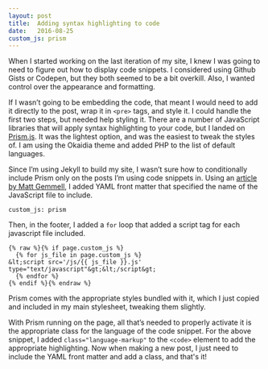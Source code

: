 ```yaml
---
layout: post
title:  Adding syntax highlighting to code
date:   2016-08-25
custom_js: prism
---
```

When I started working on the last iteration of my site, I knew I was going to need to figure out how to display code snippets. I considered using Github Gists or Codepen, but they both seemed to be a bit overkill. Also, I wanted control over the appearance and formatting.

If I wasn’t going to be embedding the code, that meant I would need to add it directly to the post, wrap it in `<pre>` tags, and style it. I could handle the first two steps, but needed help styling it. There are a number of JavaScript libraries that will apply syntax highlighting to your code, but I landed on [Prism.js](http://prismjs.com). It was the lightest option, and was the easiest to tweak the styles of. I am using the Okaidia theme and added PHP to the list of default languages.

Since I’m using Jekyll to build my site, I wasn’t sure how to conditionally include Prism only on the posts I’m using code snippets in. Using an [article by Matt Gemmell](http://mattgemmell.com/page-specific-assets-with-jekyll/), I added YAML front matter that specified the name of the JavaScript file to include.

```
custom_js: prism
```

Then, in the footer, I added a `for` loop that added a script tag for each javascript file included.

```
{% raw %}{% if page.custom_js %}
  {% for js_file in page.custom_js %}
&lt;script src='/js/{{ js_file }}.js' type="text/javascript"&gt;&lt;/script&gt;
  {% endfor %}
{% endif %}{% endraw %}
```

Prism comes with the appropriate styles bundled with it, which I just copied and included in my main stylesheet, tweaking them slightly.

With Prism running on the page, all that’s needed to properly activate it is the appropriate class for the language of the code snippet. For the above snippet, I added `class="language-markup"` to the `<code>`  element to add the appropriate highlighting. Now when making a new post, I just need to include the YAML front matter and add a class, and that's it!
